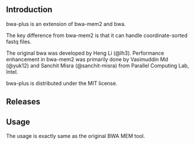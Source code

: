 ## Introduction

bwa-plus is an extension of bwa-mem2 and bwa.

The key difference from bwa-mem2 is that it can handle coordinate-sorted fastq files.

The original bwa was developed by Heng Li (@lh3). Performance enhancement in bwa-mem2 was primarily done by Vasimuddin Md (@yuk12) and Sanchit Misra (@sanchit-misra)
from Parallel Computing Lab, Intel.

bwa-plus is distributed under the MIT license.

## Releases

[rel]: https://github.com/hartwigmedical/bwa-plus/releases

## Usage

The usage is exactly same as the original BWA MEM tool.
